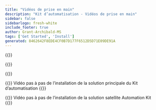 ```yaml
---
title: "Vidéos de prise en main"
description: "Kit d’automatisation - Vidéos de prise en main"
sidebar: false
sidebarlogo: fresh-white
include_footer: true
author: Grant-Archibald-MS
tags: ['Get Started', 'Install']
generated: 8462642F8EDE4CF0B7D177F6512D5D71E09DE91A
---
```


{{<slideStyles>}}

{{<presentationStyles>}}

{{<presentation slides="1,2">}}

{{<slide id="slide1" cdnVideo="MainInstall.mp4" description="Walkthrough video of installing the Automation Kit main solution" >}}
Vidéo pas à pas de l’installation de la solution principale du Kit d’automatisation
{{</slide>}}

{{<slide id="slide2" cdnVideo="SatelliteInstall.mp4" description="Walkthrough video of installing the Automation Kit satellite solution" >}}
Vidéo pas à pas de l’installation de la solution satellite Automation Kit
{{</slide>}}
